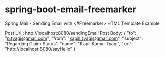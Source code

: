 # spring-boot-email-freemarker
Spring Mail - Sending Email with &lt;#Freemarker> HTML Template Example

Post Url : http://localhost:8080/sendingEmail
Post Body:
{
  "to": "p.tyagi@gmail.com",
  "from": "kapill.tyagi@gmail.com",
  "subject": "Regarding Claim Status",
  "name": "Kapil Kumar Tyagi",
  "url": "http://localhost:8080/sayHello"
}